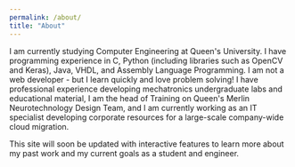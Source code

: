 ```yaml
---
permalink: /about/
title: "About"
---
```


I am currently studying Computer Engineering at Queen's University. I have programming experience in C, Python (including libraries such as OpenCV and Keras), Java, VHDL, and Assembly Language Programming. I am not a web developer - but I learn quickly and love problem solving! I have professional experience developing mechatronics undergraduate labs and educational material, I am the head of Training on Queen's Merlin Neurotechnology Design Team, and I am currently working as an IT specialist developing corporate resources for a large-scale company-wide cloud migration.

This site will soon be updated with interactive features to learn more about my past work and my current goals as a student and engineer.

